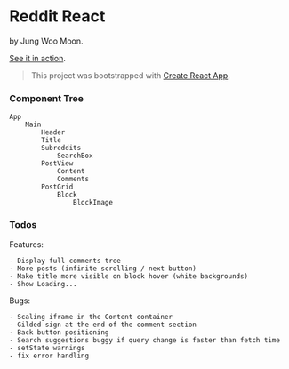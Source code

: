 
# Reddit React
by Jung Woo Moon.

[See it in action](http://reddit-react.s3-website-us-west-2.amazonaws.com/).

> This project was bootstrapped with [Create React App](https://github.com/facebookincubator/create-react-app).


### Component Tree


    App
        Main
            Header
            Title
            Subreddits
                SearchBox
            PostView
                Content
                Comments
            PostGrid
                Block
                    BlockImage

### Todos

Features:

    - Display full comments tree
    - More posts (infinite scrolling / next button)
    - Make title more visible on block hover (white backgrounds)
    - Show Loading...

Bugs:

    - Scaling iframe in the Content container
    - Gilded sign at the end of the comment section
    - Back button positioning
    - Search suggestions buggy if query change is faster than fetch time
    - setState warnings
    - fix error handling

